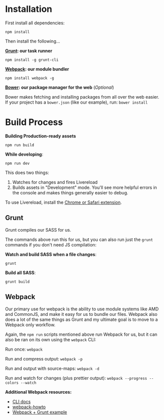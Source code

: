 # Installation

First install all dependencies:

```
npm install
```

Then install the following...

**[Grunt](http://gruntjs.com/): our task runner**

```
npm install -g grunt-cli
```

**[Webpack](http://webpack.github.io/): our module bundler**

```
npm install webpack -g
```

**[Bower](http://bower.io/): our package manager for the web** (*Optional*)

Bower makes fetching and installing packages from all over the web easier. If your project has a `bower.json` (like our example), run: `bower install`

# Build Process

**Building Production-ready assets**

```
npm run build
```

**While developing**:

```
npm run dev
```

This does two things:

1. Watches for changes and fires Livereload
2. Builds assets in "Development" mode. You'll see more helpful errors in the console and makes things generally easier to debug.

To use Livereload, install the [Chrome or Safari extension](http://feedback.livereload.com/knowledgebase/articles/86242-how-do-i-install-and-use-the-browser-extensions-).

## Grunt

Grunt compiles our SASS for us.

The commands above run this for us, but you can also run just the `grunt` commands if you don't need JS compilation:

**Watch and build SASS when a file changes**:

```
grunt
```

**Build all SASS**:

```
grunt build
```

## Webpack

Our primary use for webpack is the ability to use module systems like AMD and CommonJS, and make it easy for us to bundle our files. Webpack also does a lot of the same things as Grunt and my ultimate goal is to move to a Webpack only workflow.

Again, the `npm run` scripts mentioned above run Webpack for us, but it can also be ran on its own using the `webpack` CLI:

Run once: `webpack`

Run and compress output: `webpack -p`

Run and output with source-maps: `webpack -d`

Run and watch for changes (plus prettier output): `webpack --progress --colors --watch`

**Additional Webpack resources:**
- [CLI docs](http://webpack.github.io/docs/cli.html)
- [webpack-howto](https://github.com/petehunt/webpack-howto)
- [Webpack + Grunt example](https://github.com/webpack/webpack-with-common-libs)